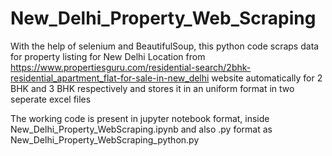 # New_Delhi_Property_Web_Scraping

With the help of selenium and BeautifulSoup, this python code scraps data for property listing for New Delhi Location 
from https://www.propertiesguru.com/residential-search/2bhk-residential_apartment_flat-for-sale-in-new_delhi website automatically
for 2 BHK and 3 BHK respectively and stores it in an uniform format in two seperate excel files

The working code is present in jupyter notebook format, inside New_Delhi_Property_WebScraping.ipynb and also .py format as New_Delhi_Property_WebScraping_python.py
